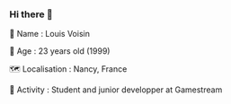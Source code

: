 ### Hi there 👋

🧑 Name : Louis Voisin

📅 Age : 23 years old (1999)

🗺️ Localisation : Nancy, France

💼 Activity : Student and junior developper at Gamestream

<!--
**metroidpam/metroidpam** is a ✨ _special_ ✨ repository because its `README.md` (this file) appears on your GitHub profile.

Here are some ideas to get you started:

- 🔭 I’m currently working on ...
- 🌱 I’m currently learning ...
- 👯 I’m looking to collaborate on ...
- 🤔 I’m looking for help with ...
- 💬 Ask me about ...
- 📫 How to reach me: ...
- 😄 Pronouns: ...
- ⚡ Fun fact: ...
-->
